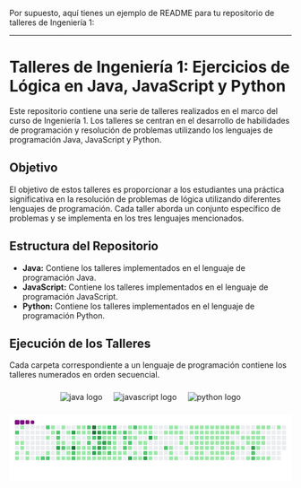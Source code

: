 Por supuesto, aquí tienes un ejemplo de README para tu repositorio de talleres de Ingeniería 1:

---

# Talleres de Ingeniería 1: Ejercicios de Lógica en Java, JavaScript y Python

Este repositorio contiene una serie de talleres realizados en el marco del curso de Ingeniería 1. Los talleres se centran en el desarrollo de habilidades de programación y resolución de problemas utilizando los lenguajes de programación Java, JavaScript y Python.

## Objetivo

El objetivo de estos talleres es proporcionar a los estudiantes una práctica significativa en la resolución de problemas de lógica utilizando diferentes lenguajes de programación. Cada taller aborda un conjunto específico de problemas y se implementa en los tres lenguajes mencionados.

## Estructura del Repositorio

- **Java:** Contiene los talleres implementados en el lenguaje de programación Java.
- **JavaScript:** Contiene los talleres implementados en el lenguaje de programación JavaScript.
- **Python:** Contiene los talleres implementados en el lenguaje de programación Python.

## Ejecución de los Talleres

Cada carpeta correspondiente a un lenguaje de programación contiene los talleres numerados en orden secuencial.

###

<div align="center">
  <img src="https://skillicons.dev/icons?i=java" height="40" alt="java logo"  />
  <img width="12" />
  <img src="https://cdn.jsdelivr.net/gh/devicons/devicon/icons/javascript/javascript-original.svg" height="40" alt="javascript logo"  />
  <img width="12" />
  <img src="https://cdn.jsdelivr.net/gh/devicons/devicon/icons/python/python-original.svg" height="40" alt="python logo"  />
</div>

###

<div aling="center">
  <img src="https://raw.githubusercontent.com/CruzNadin/cruznadin/main/github-contribution-grid-snake.gif" alt="Snake animation" />
</div>
